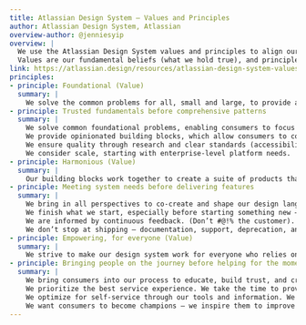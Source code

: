 ```yaml
---
title: Atlassian Design System – Values and Principles
author: Atlassian Design System, Atlassian
overview-author: @jenniesyip
overview: | 
  We use the Atlassian Design System values and principles to align our team around a clear set of shared beliefs and goals. They embody our team ethos and will evolve as the design system changes and scales over time.
  Values are our fundamental beliefs (what we hold true), and principles exist to guide our behavior (how we achieve those values).
link: https://atlassian.design/resources/atlassian-design-system-values-principles
principles:
- principle: Foundational (Value)
  summary: |
    We solve the common problems for all, small and large, to provide a solid foundation that consumers can confidently build upon. We avoid consistency for the sake of consistency and reject infinite flexibility.
- principle: Trusted fundamentals before comprehensive patterns
  summary: |
    We solve common foundational problems, enabling consumers to focus on their product experiences.
    We provide opinionated building blocks, which allow consumers to compose more complex, bespoke experiences. We don’t support unlimited flexibility but offer a robust foundation for consumers to build upon.
    We ensure quality through research and clear standards (accessibility, responsiveness, reusability) — otherwise, it can’t exist in the system. (Build with heart and balance).
    We consider scale, starting with enterprise-level platform needs.
- principle: Harmonious (Value)
  summary: |
    Our building blocks work together to create a suite of products that feel familiar, cohesive, and part of a family. We strive to gain trust through intent and purpose.
- principle: Meeting system needs before delivering features
  summary: |
    We bring in all perspectives to co-create and shape our design language.
    We finish what we start, especially before starting something new — a limited, but complete, cross-functional experience is better than the sum of many incomplete, single-function solutions.
    We are informed by continuous feedback. (Don’t #@!% the customer).
    We don’t stop at shipping — documentation, support, deprecation, and maintenance should always be considered for the best consumer experience.
- principle: Empowering, for everyone (Value)
  summary: |
    We strive to make our design system work for everyone who relies on it, regardless of discipline, skill level, or tenure. By enabling as many people as possible to use the system, we multiply our impact.
- principle: Bringing people on the journey before helping for the moment
  summary: |
    We bring consumers into our process to educate, build trust, and create a sense of shared ownership.
    We prioritize the best service experience. We take the time to provide consumers the right amount of resources, support, and context. (Open company, no bullshit).
    We optimize for self-service through our tools and information. We want consumers to independently make decisions with confidence.
    We want consumers to become champions — we inspire them to improve their craft — and in turn, we improve ours too.
---
```

